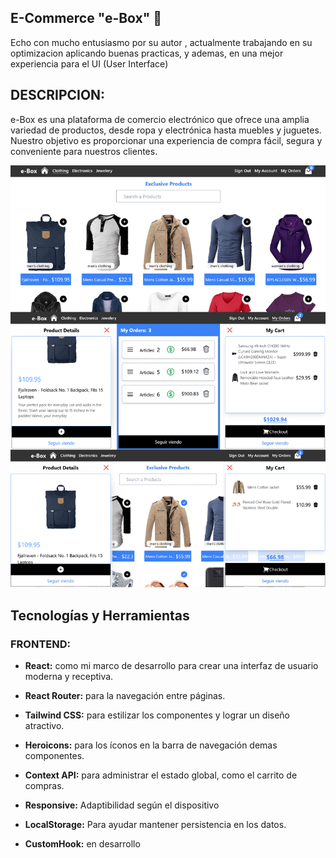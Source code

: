 ## E-Commerce "e-Box" 🛒
Echo con mucho entusiasmo por su autor , actualmente trabajando en su optimizacion aplicando buenas practicas, y ademas, en una mejor experiencia para el UI (User Interface)

## DESCRIPCION: 
e-Box es una plataforma de comercio electrónico que ofrece una amplia variedad de productos, desde ropa y electrónica hasta muebles y juguetes. Nuestro objetivo es proporcionar una experiencia de compra fácil, segura y conveniente para nuestros clientes.

![Preview e-commerce](./public/preview-ecommerce.png)

## Tecnologías y Herramientas

### FRONTEND:
- **React:** como mi marco de desarrollo para crear una interfaz de usuario moderna y receptiva.

- **React Router:** para la navegación entre páginas.

- **Tailwind CSS:** para estilizar los componentes y lograr un diseño atractivo.

- **Heroicons:** para los íconos en la barra de navegación demas componentes.

- **Context API:** para administrar el estado global, como el carrito de compras.

- **Responsive:** Adaptibilidad según el dispositivo

- **LocalStorage:** Para ayudar mantener persistencia en los datos.

- **CustomHook:** en desarrollo
